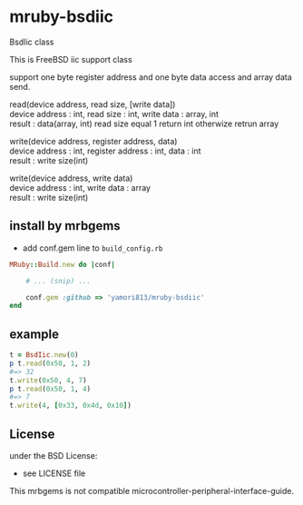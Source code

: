 # mruby-bsdiic   
BsdIic class

This is FreeBSD iic support class

support one byte register address and one byte data access and array data
send.

read(device address, read size, [write data])  
device address : int, read size : int, write data : array, int  
result : data(array, int) read size equal 1 return int otherwize retrun array  

write(device address, register address, data)  
device address : int, register address : int, data : int  
result : write size(int)  

write(device address, write data)  
device address : int, write data : array  
result : write size(int)  

## install by mrbgems
- add conf.gem line to `build_config.rb`

```ruby
MRuby::Build.new do |conf|

    # ... (snip) ...

    conf.gem :github => 'yamori813/mruby-bsdiic'
end
```
## example
```ruby
t = BsdIic.new(0)
p t.read(0x50, 1, 2)
#=> 32
t.write(0x50, 4, 7)
p t.read(0x50, 1, 4)
#=> 7
t.write(4, [0x33, 0x4d, 0x10])
```

## License
under the BSD License:
- see LICENSE file

This mrbgems is not compatible microcontroller-peripheral-interface-guide.
